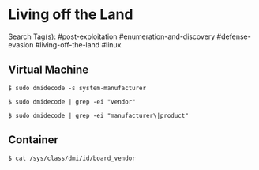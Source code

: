 # Living off the Land

Search Tag(s): #post-exploitation #enumeration-and-discovery #defense-evasion #living-off-the-land #linux

## Virtual Machine

```
$ sudo dmidecode -s system-manufacturer

$ sudo dmidecode | grep -ei "vendor"

$ sudo dmidecode | grep -ei "manufacturer\|product"
```

## Container

```
$ cat /sys/class/dmi/id/board_vendor
```